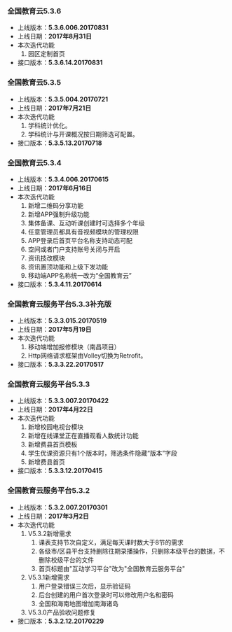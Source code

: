 ### 全国教育云5.3.6
* 上线版本：**5.3.6.006.20170831**
* 上线日期：**2017年8月31日**
* 本次迭代功能
  1. 园区定制首页
* 接口版本：**5.3.6.14.20170831**

### 全国教育云5.3.5
* 上线版本：**5.3.5.004.20170721**
* 上线日期：**2017年7月21日**
* 本次迭代功能
  1. 学科统计优化。
  2. 学科统计与开课概况按日期筛选可配置。
* 接口版本：**5.3.5.13.20170718**

### 全国教育云5.3.4
* 上线版本：**5.3.4.006.20170615**
* 上线日期：**2017年6月16日**
* 本次迭代功能
  1. 新增二维码分享功能
  2. 新增APP强制升级功能
  3. 集体备课、互动听课创建时可选择多个年级
  4. 任意管理员都具有音视频模块的管理权限
  5. APP登录后首页平台名称支持动态可配
  6. 空间或者门户支持账号关闭与开启
  7. 资讯技改模块
  8. 资讯置顶功能和上级下发功能
  9. 移动端APP名称统一改为“全国教育云”
* 接口版本：**5.3.4.11.20170614**

### 全国教育云服务平台5.3.3补充版
* 上线版本：**5.3.3.015.20170519**
* 上线日期：**2017年5月19日**
* 本次迭代功能
  1. 移动端增加报修模块（南昌项目）
  2. Http网络请求框架由Volley切换为Retrofit。
* 接口版本：**5.3.3.22.20170517**

### 全国教育云服务平台5.3.3
* 上线版本：**5.3.3.007.20170422**
* 上线日期：**2017年4月22日**
* 本次迭代功能
  1. 新增校园电视台模块
  2. 新增在线课堂正在直播观看人数统计功能
  3. 新增费县首页模板
  4. 学生优课资源只有1个版本时，筛选条件隐藏“版本”字段
  5. 新增费县首页
* 接口版本：**5.3.3.12.20170415**

### 全国教育云服务平台5.3.2
* 上线版本：**5.3.2.007.20170301**
* 上线日期：**2017年3月2日**
* 本次迭代功能
  1. V5.3.2新增需求
      1. 课表支持节次自定义，满足每天课时数大于8节的需求
      2. 各级市/区县平台支持删除往期录播操作，只删除本级平台的数据，不删除校级平台的文件
      3. 首页标题由"互动学习平台"改为"全国教育云服务平台"
  2. V5.3.1新增需求
      1. 用户登录错误三次后，显示验证码
      2. 后台创建的用户首次登录时可以修改用户名和密码
      3. 全国和海南地图增加南海诸岛
  3. V5.3.0产品验收问题修复
* 接口版本：**5.3.2.12.20170229**